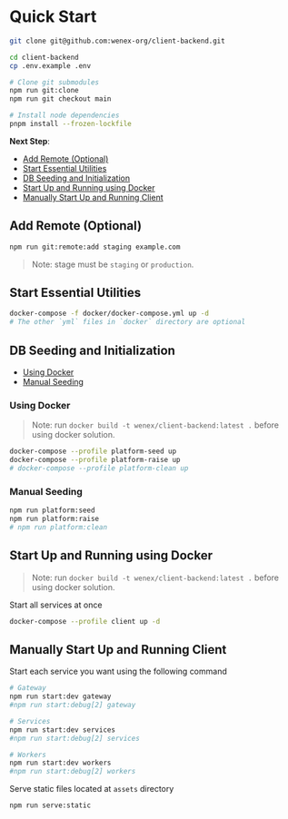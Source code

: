 # Quick Start

```sh
git clone git@github.com:wenex-org/client-backend.git
```

```sh
cd client-backend
cp .env.example .env

# Clone git submodules
npm run git:clone
npm run git checkout main

# Install node dependencies
pnpm install --frozen-lockfile
```

**Next Step**:

- [Add Remote (Optional)](#add-remote-optional)
- [Start Essential Utilities](#start-essential-utilities)
- [DB Seeding and Initialization](#db-seeding-and-initialization)
- [Start Up and Running using Docker](#start-up-and-running-using-docker)
- [Manually Start Up and Running Client](#manually-start-up-and-running-client)

## Add Remote (Optional)

```sh
npm run git:remote:add staging example.com
```

> Note: stage must be `staging` or `production`.

## Start Essential Utilities

```sh
docker-compose -f docker/docker-compose.yml up -d
# The other `yml` files in `docker` directory are optional
```

## DB Seeding and Initialization

- [Using Docker](#using-docker)
- [Manual Seeding](#manual-seeding)

### Using Docker

> Note: run `docker build -t wenex/client-backend:latest .` before using docker solution.

```sh
docker-compose --profile platform-seed up
docker-compose --profile platform-raise up
# docker-compose --profile platform-clean up
```

### Manual Seeding

```sh
npm run platform:seed
npm run platform:raise
# npm run platform:clean
```

## Start Up and Running using Docker

> Note: run `docker build -t wenex/client-backend:latest .` before using docker solution.

Start all services at once

```sh
docker-compose --profile client up -d
```

## Manually Start Up and Running Client

Start each service you want using the following command

```sh
# Gateway
npm run start:dev gateway
#npm run start:debug[2] gateway

# Services
npm run start:dev services
#npm run start:debug[2] services

# Workers
npm run start:dev workers
#npm run start:debug[2] workers
```

Serve static files located at `assets` directory

```sh
npm run serve:static
```

